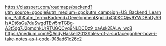 https://classpert.com/roadmaps/backend?utm_source=google&utm_medium=cpc&utm_campaign=US_Backend_Learning_Path&utm_term=Backend+Development&gclid=Cj0KCQjw9YWDBhDyARIsADt6sGa7duSwgdTEvt5mTGBg-A3t5dg7J2pmdhkUrRTUGQCvq9NLDCDz9_oaAsk2EALw_wcB
https://medium.com/@AndyHaskell2013/tales-of-a-surfacegopher-how-i-take-notes-as-i-code-908ad61c26c2
